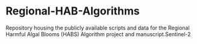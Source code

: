 # Regional-HAB-Algorithms
Repository housing the publicly available scripts and data for the Regional Harmful Algal Blooms (HABS) Algorithm project and manuscript.Sentinel-2 

